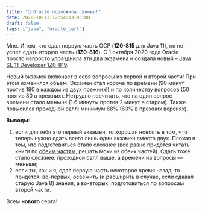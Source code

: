 ```yaml
---
title: "🐖 Oracle подложила свинью!"
date: 2020-10-13T12:54:13+03:00
draft: false
tags: ["java", "oracle_cert"]
---
```


Мне. И тем, кто сдал первую часть OCP (**1Z0-815** для Java 11), но не успел сдать вторую часть (**1Z0-816**). С 1 октября 2020 года Oracle просто напросто упразднила эти два экзамена и создала новый – [Java SE 11 Developer 1Z0-819](https://education.oracle.com/product/pexam_1Z0-819).

Новый экзамен включает в себя вопросы из первой и второй части! При этом изменился объем. Экзамен стал короче по времени (90 минут против 180 в каждом из двух прежних!) и по количеству вопросов (50 против 80 в прежних). Нетрудно посчитать, что на один вопрос времени стало меньше (1.6 минуты против 2 минут в старом). Также повысился проходной балл: минимум 68% (63% в прежних версиях).

**Выводы**:
1) если для тебя это первый экзамен, то хорошая новость в том, что теперь нужно сдать всего лишь один экзамен вместо двух. Плохая в том, что подготовиться стало сложнее (всё равно придётся читать книги по [обеим частям](https://www.selikoff.net/2020/08/26/dont-panic-oracle-announces-new-java-ocp-11-exam/), решать моки из обеих частей). Сдать тоже стало сложнее: проходной балл выше, а времени на вопросы — меньше;
2) если ты, как и я, сдал первую часть некоторое время назад, то придётся: во-первых, освежить (и расширить в случае, если сдавал старую Java 8) знания, а во-вторых, подготовиться по вопросам второй части.

Всем **нового** серта!
